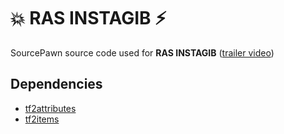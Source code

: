 # 💥 RAS INSTAGIB ⚡

SourcePawn source code used for **RAS INSTAGIB** ([trailer video](https://www.youtube.com/watch?v=6GSMJ-zzzig))

## Dependencies

* [tf2attributes](https://github.com/FlaminSarge/tf2attributes)
* [tf2items](https://github.com/asherkin/TF2Items)